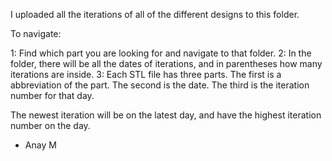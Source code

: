 I uploaded all the iterations of all of the different designs to this folder.

To navigate:

1: Find which part you are looking for and navigate to that folder.
2: In the folder, there will be all the dates of iterations, and in parentheses how many iterations are inside.
3: Each STL file has three parts. The first is a abbreviation of the part. The second is the date. The third is the iteration number for that day.

The newest iteration will be on the latest day, and have the highest iteration number on the day.

- Anay M
